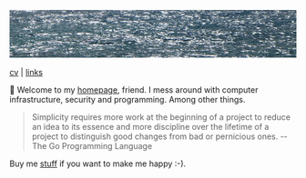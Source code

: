 ![sea](sea.jpg)

[cv](cv.md) | [links](links.md)

👋 Welcome to my [homepage](https://github.com/jreisinger/jreisinger.github.io), friend. I mess around with computer infrastructure, security and programming. Among other things.

> Simplicity requires more work at the beginning of a project to reduce an idea to its essence and more discipline over the lifetime of a project to distinguish good changes from bad or pernicious ones. -- The Go Programming Language

Buy me [stuff](https://www.amazon.com/hz/wishlist/ls/23WE353M6O53S) if you want to make me happy :-).
